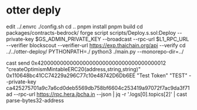 # otter deply
edit ../.envrc
./config.sh
cd ..
pnpm install
pnpm build
cd packages/contracts-bedrock/
forge script scripts/Deploy.s.sol:Deploy --private-key $GS_ADMIN_PRIVATE_KEY --broadcast --rpc-url $L1_RPC_URL  --verifier blockscout --verifier-url https://exp.thaichain.org/api --verify
cd ../../otter-deploy/
PYTHONPATH=./ python3 ./main.py --monorepo-dir=../

cast send 0x4200000000000000000000000000000000000012 "createOptimismMintableERC20(address,string,string)" 0x110648bc41CC74229a296C77c10e48742D6Db6EE  "Test Token" "TEST" --private-key ca425275701a9c7a6cd0deb5569db758bf6604c253419a97072f7ac9da3f71ad --rpc-url https://rpc.hera.jbcha.in --json | jq -r '.logs[0].topics[2]' | cast parse-bytes32-address
